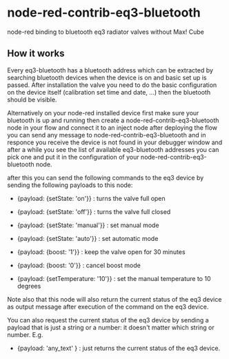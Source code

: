 # node-red-contrib-eq3-bluetooth

node-red binding to bluetooth eq3 radiator valves without Max! Cube

## How it works

Every eq3-bluetooth has a bluetooth address which can be extracted by searching bluetooth devices when the device is on and basic set up is passed. After installation the valve you need to do the basic configuration on the device itself (calibration set time and date, ...) then the bluetooth should be visible.

Alternatively on your node-red installed device first make sure your bluetooth is up and running then create a node-red-contrib-eq3-bluetooth node in your flow and connect it to an inject node after deploying the flow you can send any message to node-red-contrib-eq3-bluetooth and in responce you receive the device is not found in your debugger window and after a while you see the list of available eq3-bluetooth addresses you can pick one and put it in the configuration of your node-red-contrib-eq3-bluetooth node.

after this you can send the following commands to the eq3 device by sending the following payloads to this node:

  - {payload: {setState: 'on'}} : turns the valve full open
  - {payload: {setState: 'off'}} : turns the valve full closed
  - {payload: {setState: 'manual'}} : set manual mode
  - {payload: {setState: 'auto'}} : set automatic mode

  
  - {payload: {boost: '1'}} : keep the valve open for 30 minutes
  - {payload: {boost: '0'}} : cancel boost mode

  - {payload: {setTemperature: '10'}} : set the manual temperature to 10 degrees

Note also that this node will also return the current status of the eq3 device as output message after execution of the command on the eq3 device.

You can also request the current status of the eq3 device by sending a payload that is just a string or a number: it doesn't matter which string or number.  E.g. 

  - {payload: 'any_text' } : just returns the current status of the eq3 device.


